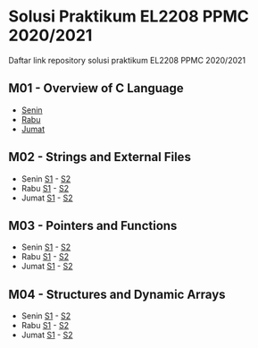 # Solusi Praktikum EL2208 PPMC 2020/2021
Daftar link repository solusi praktikum EL2208 PPMC 2020/2021

## M01 - Overview of C Language
- [Senin](https://github.com/el2208-ppmc-21/modul-1-senin-titoirfan)
- [Rabu](https://github.com/el2208-ppmc-21/modul-1-rabu-titoirfan)
- [Jumat](https://github.com/el2208-ppmc-21/modul-1-jumat-titoirfan)

## M02 - Strings and External Files
- Senin [S1](https://github.com/el2208-ppmc-21/modul-2-senin-soal-1-titoirfan) - [S2](https://github.com/el2208-ppmc-21/modul-2-senin-soal-2-titoirfan)
- Rabu [S1](https://github.com/el2208-ppmc-21-b/modul-2-rabu-soal-1-titoirfan) - [S2](https://github.com/el2208-ppmc-21-b/modul-2-rabu-soal-2-titoirfan)
- Jumat [S1](https://github.com/el2208-ppmc-21-c/modul-2-jumat-soal-1-titoirfan) - [S2](https://github.com/el2208-ppmc-21-c/modul-2-jumat-soal-2-titoirfan)

## M03 - Pointers and Functions
- Senin [S1](https://github.com/el2208-ppmc-21/modul-3-senin-soal-1-titoirfan) - [S2](https://github.com/el2208-ppmc-21/modul-3-senin-soal-2-titoirfan)
- Rabu [S1](https://github.com/el2208-ppmc-21-b/modul-3-rabu-soal-1-titoirfan) - [S2](https://github.com/el2208-ppmc-21-b/modul-3-rabu-soal-2-titoirfan)
- Jumat [S1](https://github.com/el2208-ppmc-21-c/modul-3-jumat-soal-1-titoirfan) - [S2](https://github.com/el2208-ppmc-21-c/modul-3-jumat-soal-2-titoirfan)

## M04 - Structures and Dynamic Arrays
- Senin [S1](https://github.com/el2208-ppmc-21/modul-4-senin-soal-1-titoirfan) - [S2](https://github.com/el2208-ppmc-21/modul-4-senin-soal-2-titoirfan)
- Rabu [S1](https://github.com/el2208-ppmc-21-b/modul-4-rabu-soal-1-titoirfan) - [S2](https://github.com/el2208-ppmc-21-b/modul-4-rabu-soal-2-titoirfan)
- Jumat [S1](https://github.com/el2208-ppmc-21-c/modul-4-jumat-soal-1-titoirfan) - [S2](https://github.com/el2208-ppmc-21-c/modul-4-jumat-soal-2-titoirfan)
